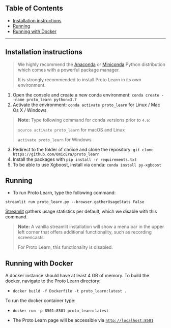 ## **Table of Contents**
- [Installation instructions](#installation)
- [Running](#running)
- [Running with Docker](#running-with-docker)

---

## Installation instructions

> We highly recommend the [Anaconda](https://docs.conda.io/projects/conda/en/latest/user-guide/install/) or [Miniconda](https://docs.conda.io/en/latest/miniconda.html) Python distribution which comes with a powerful package manager. 
>
> It is strongly recommended to install Proto Learn in its own environment.

1. Open the console and create a new conda environment: `conda create --name proto_learn python=3.7`
2. Activate the environment: `conda activate proto_learn` for Linux / Mac Os X / Windows

>
> **Note:** Type following command for conda versions prior to `4.6`:
>
> `source activate proto_learn` for macOS and Linux
>
> `activate proto_learn` for Windows


3. Redirect to the folder of choice and clone the repository: `git clone https://github.com/OmicEra/proto_learn`
4. Install the packages with `pip install -r requirements.txt`
5. To be able to use Xgboost, install via conda: `conda install py-xgboost`

## Running

- To run Proto Learn, type the following command:

`streamlit run proto_learn.py --browser.gatherUsageStats False`

[Streamlit](https://www.streamlit.io/) gathers usage statistics per default, which we disable with this command.

> **Note:** A vanilla streamlit installation will show a menu bar in the upper left corner that offers additional functionality, such as recording screencasts. 
>
> For Proto Learn, this functionality is disabled. 

## Running with Docker

A docker instance should have at least 4 GB of memory. 
To build the docker, navigate to the Proto Learn directory: 

* `docker build -f Dockerfile -t proto_learn:latest .`

To run the docker container type:
* `docker run -p 8501:8501 proto_learn:latest`

* The Proto Learn page will be accessible via [`http://localhost:8501`](http://localhost:8501)